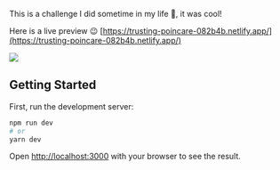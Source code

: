 This is a challenge I did sometime in my life 🙂, it was cool!

Here is a live preview 😉
[https://trusting-poincare-082b4b.netlify.app/](https://trusting-poincare-082b4b.netlify.app/)

![](https://i.imgur.com/pdPQQJL.gif)

## Getting Started

First, run the development server:

```bash
npm run dev
# or
yarn dev
```

Open [http://localhost:3000](http://localhost:3000) with your browser to see the result.
